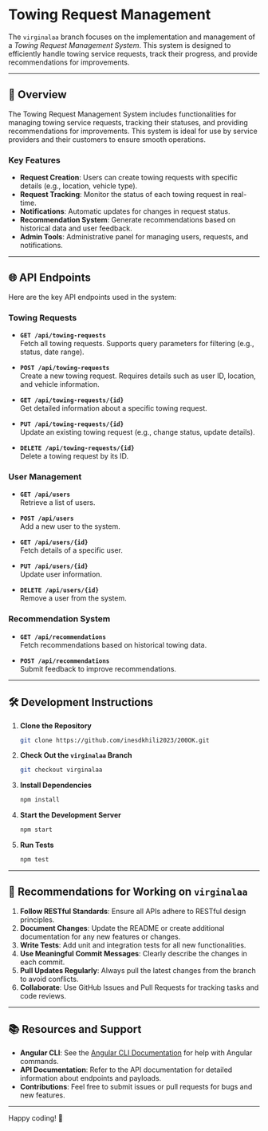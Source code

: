 # Towing Request Management

The `virginalaa` branch focuses on the implementation and management of a *Towing Request Management System*. This system is designed to efficiently handle towing service requests, track their progress, and provide recommendations for improvements.

---

## 📖 Overview

The Towing Request Management System includes functionalities for managing towing service requests, tracking their statuses, and providing recommendations for improvements. This system is ideal for use by service providers and their customers to ensure smooth operations.

### Key Features

- **Request Creation**: Users can create towing requests with specific details (e.g., location, vehicle type).
- **Request Tracking**: Monitor the status of each towing request in real-time.
- **Notifications**: Automatic updates for changes in request status.
- **Recommendation System**: Generate recommendations based on historical data and user feedback.
- **Admin Tools**: Administrative panel for managing users, requests, and notifications.

---

## 🌐 API Endpoints

Here are the key API endpoints used in the system:

### **Towing Requests**
- **`GET /api/towing-requests`**  
  Fetch all towing requests. Supports query parameters for filtering (e.g., status, date range).
  
- **`POST /api/towing-requests`**  
  Create a new towing request. Requires details such as user ID, location, and vehicle information.
  
- **`GET /api/towing-requests/{id}`**  
  Get detailed information about a specific towing request.
  
- **`PUT /api/towing-requests/{id}`**  
  Update an existing towing request (e.g., change status, update details).
  
- **`DELETE /api/towing-requests/{id}`**  
  Delete a towing request by its ID.

### **User Management**
- **`GET /api/users`**  
  Retrieve a list of users.
  
- **`POST /api/users`**  
  Add a new user to the system.
  
- **`GET /api/users/{id}`**  
  Fetch details of a specific user.
  
- **`PUT /api/users/{id}`**  
  Update user information.
  
- **`DELETE /api/users/{id}`**  
  Remove a user from the system.

### **Recommendation System**
- **`GET /api/recommendations`**  
  Fetch recommendations based on historical towing data.
  
- **`POST /api/recommendations`**  
  Submit feedback to improve recommendations.

---

## 🛠️ Development Instructions

1. **Clone the Repository**
   ```bash
   git clone https://github.com/inesdkhili2023/200OK.git
   ```

2. **Check Out the `virginalaa` Branch**
   ```bash
   git checkout virginalaa
   ```

3. **Install Dependencies**
   ```bash
   npm install
   ```

4. **Start the Development Server**
   ```bash
   npm start
   ```

5. **Run Tests**
   ```bash
   npm test
   ```

---

## 📝 Recommendations for Working on `virginalaa`

1. **Follow RESTful Standards**: Ensure all APIs adhere to RESTful design principles.
2. **Document Changes**: Update the README or create additional documentation for any new features or changes.
3. **Write Tests**: Add unit and integration tests for all new functionalities.
4. **Use Meaningful Commit Messages**: Clearly describe the changes in each commit.
5. **Pull Updates Regularly**: Always pull the latest changes from the branch to avoid conflicts.
6. **Collaborate**: Use GitHub Issues and Pull Requests for tracking tasks and code reviews.

---

## 📚 Resources and Support

- **Angular CLI**: See the [Angular CLI Documentation](https://angular.io/cli) for help with Angular commands.
- **API Documentation**: Refer to the API documentation for detailed information about endpoints and payloads.
- **Contributions**: Feel free to submit issues or pull requests for bugs and new features.

---

Happy coding! 🚀
